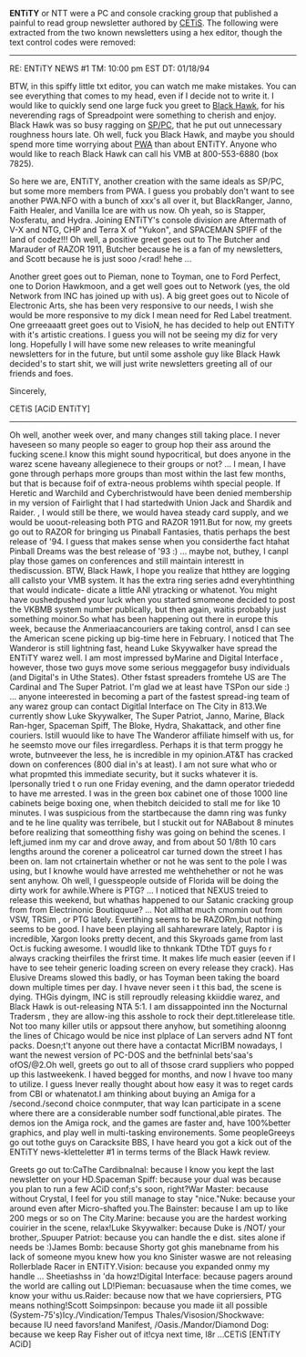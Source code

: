 **ENTiTY** or NTT were a PC and console cracking group that published a painful to read group newsletter authored by [CETiS](https://demozoo.org/sceners/25382/). The following were extracted from the two known newsletters using a hex editor, though the text control codes were removed:

---

RE: ENTiTY NEWS #1
TM: 10:00 pm EST
DT: 01/18/94

BTW, in this spiffy little txt editor, you can watch me make mistakes. You can see everything that comes to my head, even if I decide not to write it. I would like to quickly send one large fuck you greet to [Black Hawk](https://demozoo.org/sceners/1879/), for his neverending rags of Spreadpoint were something to cherish and enjoy. Black Hawk was so busy ragging on [SP/PC](https://demozoo.org/groups/132148/), that he put out unnecessary roughness hours late. Oh well, fuck you Black Hawk, and maybe you should spend more time worrying about [PWA](https://demozoo.org/groups/46360/) than about ENTiTY. Anyone who would like to reach Black Hawk can call his VMB at 800-553-6880 (box 7825).

So here we are, ENTiTY, another creation with the same ideals as SP/PC, but some more members from PWA. I guess you probably don't want to see another PWA.NFO with a bunch of xxx's all over it, but BlackRanger, Janno, Faith Healer, and Vanilla Ice are with us now. Oh yeah, so is Stapper, Nosferatu, and Hydra. Joining ENTiTY's console division are Aftermath of V-X and NTG, CHP and Terra X of "Yukon", and SPACEMAN SPIFF of the land of codez!!! Oh well, a positive greet goes out to The Butcher and Marauder of RAZOR 1911, Butcher because he is a fan of my newsletters, and Scott because he is just sooo \/\<rad! hehe ...

Another greet goes out to Pieman, none to Toyman, one to Ford Perfect, one to Dorion Hawkmoon, and a get well goes out to Network (yes, the old Network from INC has joined up with us). A big greet goes out to Nicole of Electronic Arts, she has been very responsive to our needs, I wish she would be more responsive to my dick I mean need for Red Label treatment. One grreeaaatt greet goes out to VisioN, he has decided to help out ENTiTY with it's artistic creations. I guess you will not be seeing my diz for very long. Hopefully I will have some new releases to write meaningful newsletters for in the future, but until some asshole guy like Black Hawk decided's to start shit, we will just write newsletters greeting all of our friends and foes.

Sincerely,

CETiS [ACiD ENTiTY]

---

Oh well, another week over, and many changes still taking place. I never haveseen so many people so eager to group hop their ass around the fucking scene.I know this might sound hypocritical, but does anyone in the warez scene haveany allegienece to their groups or not? ... I mean, I have gone through perhaps more groups than most within the last few months, but that is because foif of extra-neous problems wihth special people. If Heretic and Warchild and Cyberchristwould have been denied membership in my version of Fairlight that I had startedwith Union Jack and Shardik and Raider. , I would still be there, we would havea steady card supply, and we would be uoout-releasing both PTG and RAZOR 1911.But for now, my greets go out to RAZOR for bringing us Pinaball Fantasies, thatis perhaps the best release of '94. I guess that makes sense when you considerthe fact htahat Pinball Dreams was the best release of '93 :) ... maybe not, buthey, I canpl play those games on conferences and still maintain interestt in thediscussion. BTW, Black Hawk, I hope you realize that htthey are logging alll  callsto your VMB system. It has the extra ring series adnd everyhtinthing that would indicate-  dicate a little ANI ytracking or whatenot. You might have oushedpushed your luck when you started smomeone decided to post the VKBMB system number publically, but then again, waitis probably just something moinor.So what has been happening out there in europe this week, because the Anmeriaacancouriers are taking control, ansd I can see the American scene picking up big-time here in February. I noticed that The Wanderor is still lightning fast, heand Luke Skyywalker have spread the ENTiTY warez well. I am most impressed byMarine and Digital Interface , however, those two guys move some serious meggagefor busy individuals (and Digital's in Uthe States). Other fstast spreaders fromtehe US are The Cardinal and The Super Patriot. I'm glad we at least have TSPon our side :) ... anyone inteerested in becoming a part of the fastest spread-ing team of any warez group can contact Digitlal Interface on The City in 813.We currently show Luke Skyywalker, The Super Patriot, Janno, Marine, Black Ran-hger, Spaceman Spiff, The Bloke, Hydra, Shakattack, and other fine couriers. Istill wuould like to have The Wanderor affiliate himself with us, for he seemsto move our files irregardless. Perhaps it is that term proggy he wrote, butnveever the less, he is incredible in my opinion.AT&T has cracked down on conferences (800 dial in's at least). I am not sure what who or what propmted this immediate security, but it sucks whatever it is. Ipersonally tried t o run one Friday evening, and the  damn operator triededd to have me arrested. I was in the green box cabinet one of those 1000 line cabinets beige boxing one, when thebitch deicided to stall me for like 10 minutes. I was suspicious from the startbecause the damn ring was funky and te he line quality was terribele, but I stuckit out for NABabout 8 minutes before realizing that someotthing fishy was going on behind the scenes. I left,jumed inm my car and drove away, and from about 50 1/8th 10 cars lengths around the corener a policeatrol car turned down the street I has been on. Iam not crtainertain whether or not he was sent to the pole I was using, but I knowhe would have arrested me wehthehether or not he was sent anyhow. Oh well, I guesspeople outside of Florida will be doing the dirty work for awhile.Where is PTG? ... I noticed that NEXUS treied to release this weekend, but whathas happened to our Satanic cracking group from from Electrinonic Boutiqquue? ... Not allthat much cmomin out from VSW, TRSim , or PTG lately. Evertihing seems to be RAZORm,but nothing seems to be good. I have been playing all sahharewrare lately, Raptor i is incredible, Xargon looks pretty decent, and this Skyroads game from last Oct.is fucking awesome. I woudld like to thnkank TDthe TDT guys fo r always cracking theirfiles the frirst time. It makes life much easier (eeven if I have to see teheir generic loading screen on every release they crack). Has Elusive Dreams slowed this badly, or has Toyman been taking the board down multiple times per day. I hvave never seen i t this bad, the scene is dying. THGis dyingm, INC is still reproudly releasing kkiiddie warez, and Black Hawk is out-releasing NTA 5:1. I am dissappointed inn the Nocturnal Tradersm , they are allow-ing this asshole to rock their dept.titlerelease title. Not too many killer utils or appsout there anyhow, but sometihing aloonng the lines of Chicago would be nice inst plplace of Lan servers adnd NT font packs. Doesn;t't anyone out there have a contactat MicrIBM nowadays, I want the newest version of PC-DOS and the betfninlal bets'saa's ofOS/@2.Oh well, greets go out to all of thsose crard suppliers who popped up this lastweekenk. I haved begged for months, and now I hvave too many to utilize. I guess Inever really thought about how easy it was to reget cards from CBI or whatenatot.I am thinking about buying an Amiga for a /second./second choice conmputer, that way Ican participate in  a scene where there are a considerable number sodf functional,able pirates. The demos ion the Amiga rock, and the games are faster and, have 100%better graphics, and play well in multi-tasking environements. Some peopleGreeys go out tothe guys on Caracksite BBS, I have heard you got a kick out of the ENTiTY news-kletteletter #1 in terms terms of the Black Hawk review.

Greets go out to:CaThe Cardibnalnal: because I know you kept the last newsletter on your HD.Spaceman Spiff: because your dual was  because you plan to run a few ACiD conf;s's soon, right?War Master: because without Crystal, I feel for you still manage to stay "nice."Nuke: because your around even after Micro-shafted you.The Bainster: because I am up to like 200 megs or so on The City.Marine: because you are the hardest working couirier in the scene, relax!Luke Skyywalker: because Duke is /NOT/ your brother,.Spuuper Patriot: because you can handle the e dist. sites alone if needs be :)James Bomb: because Shorty got ghis manebname from his lack of someone myou knew how you kno Sinister waswe are not releasing Rollerblade Racer in ENTiTY.Vision: because you expanded onmy  my handle ... Sheetiashss   in 'da howz!Digital Interface: because pagers around the world are calling out LD!Pieman: becuasause when the time comes, we know your withu  us.Raider: because now that we have copriersiers, PTG means nothing!Scott Soimpsinpon: because you made iit all possible (System-75's)Icy./Vindication/Tempus Thales/Visosion/Shockwave: because IU need favors!and Manifest, /Oasis./Mandor/Diamond Dog: because we keep Ray Fisher out of it!cya next time, l8r ...CETiS [ENTiTY ACiD]